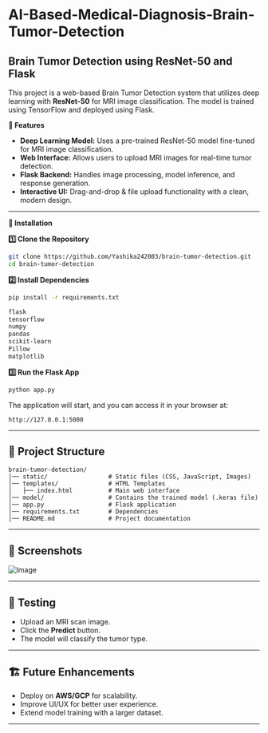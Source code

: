 # AI-Based-Medical-Diagnosis-Brain-Tumor-Detection

## Brain Tumor Detection using ResNet-50 and Flask

This project is a web-based Brain Tumor Detection system that utilizes deep learning with **ResNet-50** for MRI image classification. The model is trained using TensorFlow and deployed using Flask.

**📌 Features**
- **Deep Learning Model:** Uses a pre-trained ResNet-50 model fine-tuned for MRI image classification.
- **Web Interface:** Allows users to upload MRI images for real-time tumor detection.
- **Flask Backend:** Handles image processing, model inference, and response generation.
- **Interactive UI:** Drag-and-drop & file upload functionality with a clean, modern design.

---

**🚀 Installation**

**1️⃣ Clone the Repository**
```sh
git clone https://github.com/Yashika242003/brain-tumor-detection.git
cd brain-tumor-detection
```

**2️⃣ Install Dependencies**
```sh
pip install -r requirements.txt

flask
tensorflow
numpy
pandas
scikit-learn
Pillow
matplotlib

```
**3️⃣ Run the Flask App**
```sh
python app.py
```

The application will start, and you can access it in your browser at:
```
http://127.0.0.1:5000
```

---

## 📁 Project Structure
```
brain-tumor-detection/
│── static/                 # Static files (CSS, JavaScript, Images)
│── templates/              # HTML Templates
│   ├── index.html          # Main web interface
│── model/                  # Contains the trained model (.keras file)
│── app.py                  # Flask application
│── requirements.txt        # Dependencies
│── README.md               # Project documentation
```

---

## 📸 Screenshots

![Image](https://github.com/user-attachments/assets/cac04167-076f-48c2-8f47-8ccdf043bb6b)

---

## 🧪 Testing
- Upload an MRI scan image.
- Click the **Predict** button.
- The model will classify the tumor type.

---

## 🏗 Future Enhancements
- Deploy on **AWS/GCP** for scalability.
- Improve UI/UX for better user experience.
- Extend model training with a larger dataset.

---


